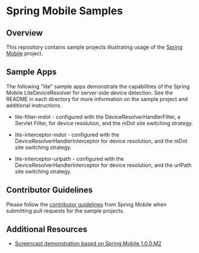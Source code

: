 # Spring Mobile Samples

## Overview

This repository contains sample projects illustrating usage of the [Spring Mobile](http://www.springsource.org/spring-mobile) project.

## Sample Apps

The following "lite" sample apps demonstrate the capabilities of the Spring Mobile LiteDeviceResolver for server-side device detection. See the README in each directory for more information on the sample project and additional instructions. 

* lite-filter-mdot - configured with the DeviceResolverHandlerFilter, a Servlet Filter, for device resolution, and the mDot site switching strategy.

* lite-interceptor-mdot - configured with the DeviceResolverHandlerInterceptor for device resolution, and the mDot site switching strategy.

* lite-interceptor-urlpath - configured with the DeviceResolverHandlerInterceptor for device resolution, and the urlPath site switching strategy.

## Contributor Guidelines

Please follow the [contributor guidelines](https://github.com/SpringSource/spring-mobile/wiki/Contributor-Guidelines) from Spring Mobile when submitting pull requests for the sample projects.

## Additional Resources

* [Screencast demonstration based on Spring Mobile 1.0.0.M2](http://s3.springsource.org/MVC/spring-mobile-1.0.0.M2-screencast.mov)
